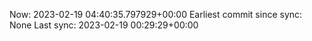 Now: 2023-02-19 04:40:35.797929+00:00 Earliest commit since sync: None Last sync: 2023-02-19 00:29:29+00:00
